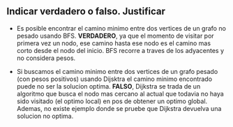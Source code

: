 ## Indicar verdadero o falso. Justificar
-  Es posible encontrar el camino minimo entre dos vertices de un grafo no pesado usando BFS.
	**VERDADERO**, ya que el momento de visitar por primera vez un nodo, ese camino hasta ese nodo es el camino mas corto desde el nodo del inicio. BFS recorre a traves de los adyacentes y no considera pesos.

- Si buscamos el camino minimo entre dos vertices de un grafo pesado (con pesos positivos) usando Dijsktra el camino minimo encontrado puede no ser la solucion optima.
	**FALSO**, Dijkstra se trada de un algoritmo que busca el nodo mas cercano al actual que todavia no haya sido visitado (el optimo local) en pos de obtener un optimo global. Ademas, no existe ejemplo donde se pruebe que Dijkstra devuelva una solucion no optima.
